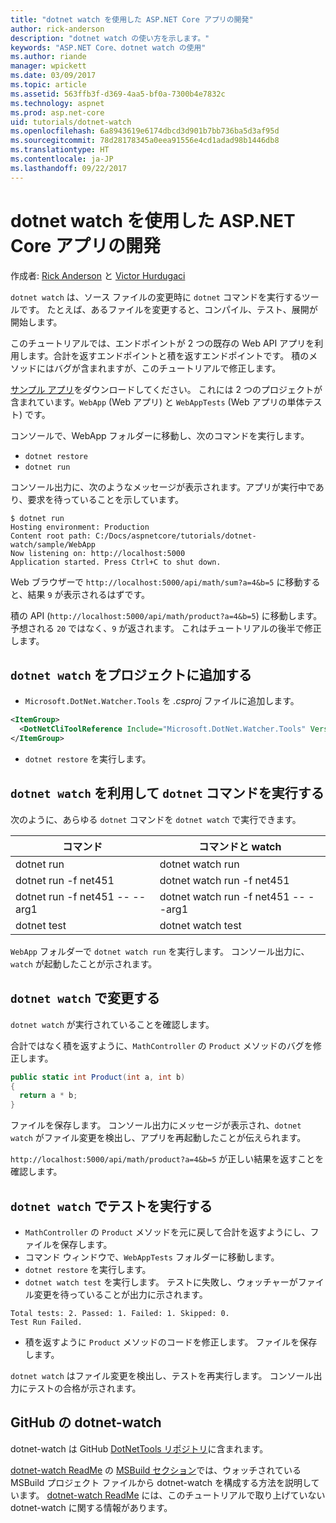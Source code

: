 ```yaml
---
title: "dotnet watch を使用した ASP.NET Core アプリの開発"
author: rick-anderson
description: "dotnet watch の使い方を示します。"
keywords: "ASP.NET Core、dotnet watch の使用"
ms.author: riande
manager: wpickett
ms.date: 03/09/2017
ms.topic: article
ms.assetid: 563ffb3f-d369-4aa5-bf0a-7300b4e7832c
ms.technology: aspnet
ms.prod: asp.net-core
uid: tutorials/dotnet-watch
ms.openlocfilehash: 6a8943619e6174dbcd3d901b7bb736ba5d3af95d
ms.sourcegitcommit: 78d28178345a0eea91556e4cd1adad98b1446db8
ms.translationtype: HT
ms.contentlocale: ja-JP
ms.lasthandoff: 09/22/2017
---
```

# <a name="developing-aspnet-core-apps-using-dotnet-watch"></a>dotnet watch を使用した ASP.NET Core アプリの開発


作成者: [Rick Anderson](https://twitter.com/RickAndMSFT) と [Victor Hurdugaci](https://twitter.com/victorhurdugaci)

`dotnet watch` は、ソース ファイルの変更時に `dotnet` コマンドを実行するツールです。 たとえば、あるファイルを変更すると、コンパイル、テスト、展開が開始します。

このチュートリアルでは、エンドポイントが 2 つの既存の Web API アプリを利用します。合計を返すエンドポイントと積を返すエンドポイントです。 積のメソッドにはバグが含まれますが、このチュートリアルで修正します。

[サンプル アプリ](https://github.com/aspnet/Docs/tree/master/aspnetcore/tutorials/dotnet-watch/sample)をダウンロードしてください。 これには 2 つのプロジェクトが含まれています。`WebApp` (Web アプリ) と `WebAppTests` (Web アプリの単体テスト) です。

コンソールで、WebApp フォルダーに移動し、次のコマンドを実行します。

- `dotnet restore`
- `dotnet run`

コンソール出力に、次のようなメッセージが表示されます。アプリが実行中であり、要求を待っていることを示しています。

```console
$ dotnet run
Hosting environment: Production
Content root path: C:/Docs/aspnetcore/tutorials/dotnet-watch/sample/WebApp
Now listening on: http://localhost:5000
Application started. Press Ctrl+C to shut down.
```

Web ブラウザーで `http://localhost:5000/api/math/sum?a=4&b=5` に移動すると、結果 `9` が表示されるはずです。

積の API (`http://localhost:5000/api/math/product?a=4&b=5`) に移動します。予想される `20` ではなく、`9` が返されます。 これはチュートリアルの後半で修正します。

## <a name="add-dotnet-watch-to-a-project"></a>`dotnet watch` をプロジェクトに追加する

- `Microsoft.DotNet.Watcher.Tools` を *.csproj* ファイルに追加します。
 ```xml
 <ItemGroup>
   <DotNetCliToolReference Include="Microsoft.DotNet.Watcher.Tools" Version="2.0.0" />
 </ItemGroup> 
 ```

- `dotnet restore` を実行します。

## <a name="running-dotnet-commands-using-dotnet-watch"></a>`dotnet watch` を利用して `dotnet` コマンドを実行する

次のように、あらゆる `dotnet` コマンドを `dotnet watch` で実行できます。

| コマンド | コマンドと watch |
| ---- | ----- |
| dotnet run | dotnet watch run |
| dotnet run -f net451 | dotnet watch run -f net451 |
| dotnet run -f net451 -- --arg1 | dotnet watch run -f net451 -- --arg1 |
| dotnet test | dotnet watch test |

`WebApp` フォルダーで `dotnet watch run` を実行します。 コンソール出力に、`watch` が起動したことが示されます。

## <a name="making-changes-with-dotnet-watch"></a>`dotnet watch` で変更する

`dotnet watch` が実行されていることを確認します。

合計ではなく積を返すように、`MathController` の `Product` メソッドのバグを修正します。

```csharp
public static int Product(int a, int b)
{
  return a * b;
} 
```

ファイルを保存します。 コンソール出力にメッセージが表示され、`dotnet watch` がファイル変更を検出し、アプリを再起動したことが伝えられます。

`http://localhost:5000/api/math/product?a=4&b=5` が正しい結果を返すことを確認します。

## <a name="running-tests-using-dotnet-watch"></a>`dotnet watch` でテストを実行する

- `MathController` の `Product` メソッドを元に戻して合計を返すようにし、ファイルを保存します。
- コマンド ウィンドウで、`WebAppTests` フォルダーに移動します。
- `dotnet restore` を実行します。
- `dotnet watch test` を実行します。 テストに失敗し、ウォッチャーがファイル変更を待っていることが出力に示されます。

 ```console
 Total tests: 2. Passed: 1. Failed: 1. Skipped: 0.
 Test Run Failed.
  ```
- 積を返すように `Product` メソッドのコードを修正します。 ファイルを保存します。

`dotnet watch` はファイル変更を検出し、テストを再実行します。 コンソール出力にテストの合格が示されます。

## <a name="dotnet-watch-in-github"></a>GitHub の dotnet-watch

dotnet-watch は GitHub [DotNetTools リポジトリ](https://github.com/aspnet/DotNetTools/tree/dev/src/Microsoft.DotNet.Watcher.Tools)に含まれます。

[dotnet-watch ReadMe](https://github.com/aspnet/DotNetTools/blob/dev/src/Microsoft.DotNet.Watcher.Tools/README.md) の [MSBuild セクション](https://github.com/aspnet/DotNetTools/blob/dev/src/Microsoft.DotNet.Watcher.Tools/README.md#msbuild)では、ウォッチされている MSBuild プロジェクト ファイルから dotnet-watch を構成する方法を説明しています。 [dotnet-watch ReadMe](https://github.com/aspnet/DotNetTools/blob/dev/src/Microsoft.DotNet.Watcher.Tools/README.md) には、このチュートリアルで取り上げていない dotnet-watch に関する情報があります。
